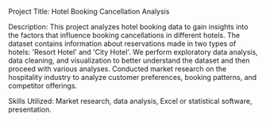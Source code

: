 Project Title: Hotel Booking Cancellation Analysis

Description:
This project analyzes hotel booking data to gain insights into the factors that influence booking cancellations in different hotels. The dataset contains information about reservations made in two types of hotels: 'Resort Hotel' and 'City Hotel'. We perform exploratory data analysis, data cleaning, and visualization to better understand the dataset and then proceed with various analyses.
Conducted market research on the hospitality industry to analyze customer preferences, booking patterns, and competitor offerings.

Skills Utilized: Market research, data analysis, Excel or statistical software, presentation.
